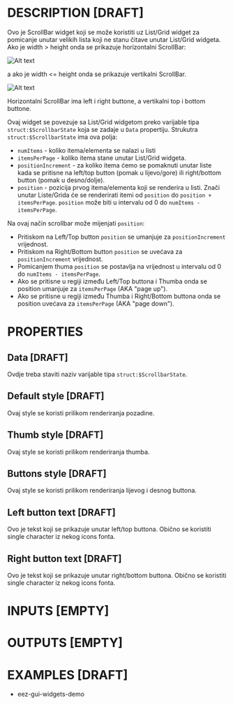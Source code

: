 # DESCRIPTION [DRAFT]

Ovo je ScrollBar widget koji se može koristiti uz List/Grid widget za pomicanje unutar velikih lista koji ne stanu čitave unutar List/Grid widgeta. Ako je width > height onda se prikazuje horizontalni ScrollBar:

![Alt text](scrollbar.png)

a ako je width <= height onda se prikazuje vertikalni ScrollBar.

![Alt text](scrollbar_vert.png)

Horizontalni ScrollBar ima left i right buttone, a vertikalni top i bottom buttone.

Ovaj widget se povezuje sa List/Grid widgetom preko varijable tipa `struct:$ScrollbarState` koja se zadaje u `Data` propertiju. Strukutra `struct:$ScrollbarState` ima ova polja:

-   `numItems` - koliko itema/elementa se nalazi u listi
-   `itemsPerPage` - koliko itema stane unutar List/Grid widgeta.
-   `positionIncrement` - za koliko itema ćemo se pomaknuti unutar liste kada se pritisne na left/top button (pomak u lijevo/gore) ili right/bottom button (pomak u desno/dolje).
-   `position` - pozicija prvog itema/elementa koji se renderira u listi. Znači unutar Liste/Grida će se renderirati itemi od `position` do `position + itemsPerPage`. `position` može biti u intervalu od 0 do `numItems - itemsPerPage`.

Na ovaj način scrollbar može mijenjati `position`:

-   Pritiskom na Left/Top button `position` se umanjuje za `positionIncrement` vrijednost.
-   Pritiskom na Right/Bottom button `position` se uvećava za `positionIncrement` vrijednost.
-   Pomicanjem thuma `position` se postavlja na vrijednost u intervalu od 0 do `numItems - itemsPerPage`.
-   Ako se pritisne u regiji između Left/Top buttona i Thumba onda se position umanjuje za `itemsPerPage` (AKA "page up").
-   Ako se pritisne u regiji između Thumba i Right/Bottom buttona onda se position uvećava za `itemsPerPage` (AKA "page down").

# PROPERTIES

## Data [DRAFT]

Ovdje treba staviti naziv varijable tipa `struct:$ScrollbarState`.

## Default style [DRAFT]

Ovaj style se koristi prilikom renderiranja pozadine.

## Thumb style [DRAFT]

Ovaj style se koristi prilikom renderiranja thumba.

## Buttons style [DRAFT]

Ovaj style se koristi prilikom renderiranja lijevog i desnog buttona.

## Left button text [DRAFT]

Ovo je tekst koji se prikazuje unutar left/top buttona. Obično se koristiti single character iz nekog icons fonta.

## Right button text [DRAFT]

Ovo je tekst koji se prikazuje unutar right/bottom buttona. Obično se koristiti single character iz nekog icons fonta.

# INPUTS [EMPTY]

# OUTPUTS [EMPTY]

# EXAMPLES [DRAFT]

-   eez-gui-widgets-demo
